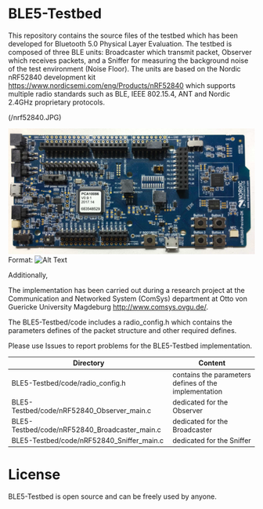 # BLE5-Testbed

This repository contains the source files of the testbed which has been developed for Bluetooth 5.0 Physical Layer Evaluation.
The testbed is composed of three BLE units: Broadcaster which transmit packet, Observer which receives packets, and a Sniffer for measuring the background noise of the test environment (Noise Floor). The units are based on the Nordic nRF52840 development kit https://www.nordicsemi.com/eng/Products/nRF52840 which supports multiple radio standards such as BLE, IEEE 802.15.4, ANT and Nordic 2.4GHz proprietary protocols. 

(/nrf52840.JPG)

![GitHub Logo](/nrf52840.JPG)
Format: ![Alt Text](url)

Additionally,  

The implementation has been carried out during a research project at the Communication and Networked System (ComSys) department at Otto von Guericke University Magdeburg  http://www.comsys.ovgu.de/.

The BLE5-Testbed/code includes a radio_config.h which contains the parameters defines of the packet structure and other required defines.

Please use Issues to report problems for the BLE5-Testbed implementation.

Directory | Content
------------ | -------------
BLE5-Testbed/code/radio_config.h | contains the parameters defines of the implementation
BLE5-Testbed/code/nRF52840_Observer_main.c | dedicated for the Observer  
BLE5-Testbed/code/nRF52840_Broadcaster_main.c | dedicated for the Broadcaster
BLE5-Testbed/code/nRF52840_Sniffer_main.c | dedicated for the Sniffer

# License
BLE5-Testbed is open source and can be freely used by anyone.

